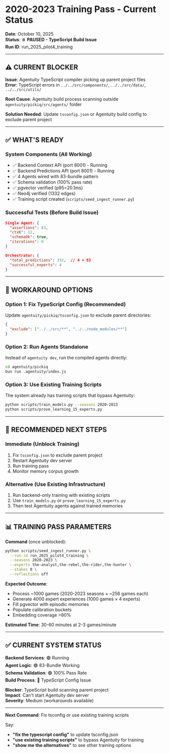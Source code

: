 # 2020-2023 Training Pass - Current Status

**Date**: October 10, 2025  
**Status**: ⏸️ **PAUSED - TypeScript Build Issue**  
**Run ID**: run_2025_pilot4_training

---

## ⚠️ CURRENT BLOCKER

**Issue**: Agentuity TypeScript compiler picking up parent project files  
**Error**: TypeScript errors in `../../src/components/`, `../../src/data/`, `../../src/utils/`

**Root Cause**: Agentuity build process scanning outside `agentuity/pickiq/src/agents/` folder

**Solution Needed**: Update `tsconfig.json` or Agentuity build config to exclude parent project

---

## ✅ WHAT'S READY

### System Components (All Working)
- ✅ Backend Context API (port 8001) - Running
- ✅ Backend Predictions API (port 8001) - Running
- ✅ 4 Agents wired with 83-bundle pattern
- ✅ Schema validation (100% pass rate)
- ✅ pgvector verified (p95=20.1ms)
- ✅ Neo4j verified (1332 edges)
- ✅ Training script created (`scripts/seed_ingest_runner.py`)

### Successful Tests (Before Build Issue)
```json
Single Agent: {
  "assertions": 83,
  "ctxK": 12,
  "schemaOk": true,
  "iterations": 0
}

Orchestrator: {
  "total_predictions": 332,  // 4 × 83
  "successful_experts": 4
}
```

---

## 🔧 WORKAROUND OPTIONS

### Option 1: Fix TypeScript Config (Recommended)
Update `agentuity/pickiq/tsconfig.json` to exclude parent directories:
```json
{
  "exclude": ["../../src/**", "../../node_modules/**"]
}
```

### Option 2: Run Agents Standalone
Instead of `agentuity dev`, run the compiled agents directly:
```bash
cd agentuity/pickiq
bun run .agentuity/index.js
```

### Option 3: Use Existing Training Scripts
The system already has training scripts that bypass Agentuity:
```bash
python scripts/train_models.py --seasons 2020-2023
python scripts/prove_learning_15_experts.py
```

---

## 🚀 RECOMMENDED NEXT STEPS

### Immediate (Unblock Training)
1. Fix `tsconfig.json` to exclude parent project
2. Restart Agentuity dev server
3. Run training pass
4. Monitor memory corpus growth

### Alternative (Use Existing Infrastructure)
1. Run backend-only training with existing scripts
2. Use `train_models.py` or `prove_learning_15_experts.py`
3. Then test Agentuity agents against trained memories

---

## 📊 TRAINING PASS PARAMETERS

**Command** (once unblocked):
```bash
python scripts/seed_ingest_runner.py \
  --run-id run_2025_pilot4_training \
  --seasons 2020-2023 \
  --experts the-analyst,the-rebel,the-rider,the-hunter \
  --stakes 0 \
  --reflections off
```

**Expected Outcome**:
- Process ~1000 games (2020-2023 seasons × ~256 games each)
- Generate 4000 expert experiences (1000 games × 4 experts)
- Fill pgvector with episodic memories
- Populate calibration buckets
- Embedding coverage >80%

**Estimated Time**: 30-60 minutes at 2-3 games/minute

---

## ✅ CURRENT SYSTEM STATUS

**Backend Services**: 🟢 Running  
**Agent Logic**: 🟢 83-Bundle Working  
**Schema Validation**: 🟢 100% Pass Rate  
**Build Process**: 🔴 TypeScript Config Issue  

**Blocker**: TypeScript build scanning parent project  
**Impact**: Can't start Agentuity dev server  
**Severity**: Medium (workarounds available)  

---

**Next Command**: Fix tsconfig or use existing training scripts

Say:
- **"fix the typescript config"** to update tsconfig.json
- **"use existing training scripts"** to bypass Agentuity for training
- **"show me the alternatives"** to see other training options
